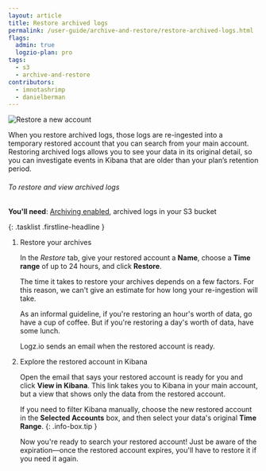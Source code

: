 ```yaml
---
layout: article
title: Restore archived logs
permalink: /user-guide/archive-and-restore/restore-archived-logs.html
flags:
  admin: true
  logzio-plan: pro
tags:
  - s3
  - archive-and-restore
contributors:
  - imnotashrimp
  - danielberman
---
```


![Restore a new account]({{site.baseurl}}/images/archive-and-restore/restored-accounts.png)

When you restore archived logs,
those logs are re-ingested into a temporary restored account that you can search from your main account.
Restoring archived logs allows you to see your data in its original detail,
so you can investigate events in Kibana that are older than your plan’s retention period.

###### To restore and view archived logs

**You'll need**:
[Archiving enabled](https://app.logz.io/#/dashboard/tools/archive-and-restore),
archived logs in your S3 bucket

{: .tasklist .firstline-headline }
1.  Restore your archives

    In the _Restore_ tab, give your restored account a **Name**, choose a **Time range** of up to 24 hours, and click **Restore**.

    The time it takes to restore your archives depends on a few factors.
    For this reason, we can't give an estimate for how long your re-ingestion will take.

    As an informal guideline, if you're restoring an hour's worth of data, go have a cup of coffee.
    But if you're restoring a day's worth of data, have some lunch.

    Logz.io sends an email when the restored account is ready.

2.  Explore the restored account in Kibana

    Open the email that says your restored account is ready for you and click **View in Kibana**.
    This link takes you to Kibana in your main account, but a view that shows only the data from the restored account.

      If you need to filter Kibana manually,
      choose the new restored account in the **Selected Accounts** box,
      and then select your data's original **Time Range**.
      {: .info-box.tip }

    Now you're ready to search your restored account!
    Just be aware of the expiration—once the restored account expires, you'll have to restore it if you need it again.